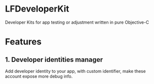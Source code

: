 # LFDeveloperKit
Developer Kits for app testing or adjustment written in pure Objective-C

# Features

## 1. Developer identities manager

Add developer identity to your app, with custom identifier, make these account expose more debug info.
